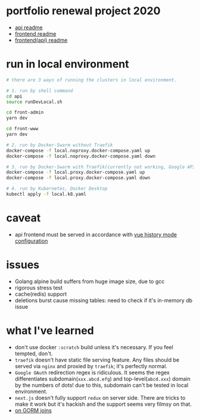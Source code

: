 # portfolio renewal project 2020

- [api readme](https://github.com/rabelais88/portfolio2020/tree/master/api/README.md)
- [frontend readme](https://github.com/rabelais88/portfolio2020/tree/master/front-www/README.md)
- [frontend(api) readme](https://github.com/rabelais88/portfolio2020/tree/master/front-api/README.md)

# run in local environment

```sh
# there are 3 ways of running the clusters in local environment.

# 1. run by shell command
cd api
source runDevLocal.sh

cd front-admin
yarn dev

cd front-www
yarn dev

# 2. run by Docker-Swarm without Traefik
docker-compose -f local.noproxy.docker-compose.yaml up
docker-compose -f local.noproxy.docker-compose.yaml down

# 3. run by Docker-Swarm with Traefik(currently not working, Google API rejects localhost with subdomain)
docker-compose -f local.proxy.docker-compose.yaml up
docker-compose -f local.proxy.docker-compose.yaml down

# 4. run by Kubernetes, Docker Desktop
kubectl apply -f local.k8.yaml
```

# caveat

- api frontend must be served in accordance with [vue history mode configuration](https://router.vuejs.org/guide/essentials/history-mode.html#example-server-configurations)

# issues
 - Golang alpine build suffers from huge image size, due to gcc
 - rigorous stress test
 - cache(redis) support
 - deletions burst cause missing tables: need to check if it's in-memory db issue

# what I've learned
- don't use docker `:scratch` build unless it's necessary. If you feel tempted, don't.
- `traefik` doesn't have static file serving feature. Any files should be served via `nginx` and proxied by `traefik`; it's perfectly normal.
- `Google OAuth` redirection regex is ridiculous. It seems the regex differentiates subdomain(`xxx.abcd.efg`) and top-level(`abcd.xxx`) domain by the numbers of dots! due to this, subdomain can't be tested in local environment.
- `next.js` doesn't fully support `redux` on server side. There are tricks to make it work but it's hackish and the support seems very filmsy on that.
- [on GORM joins](https://kaviraj.me/go-gorm-using-joins/)
